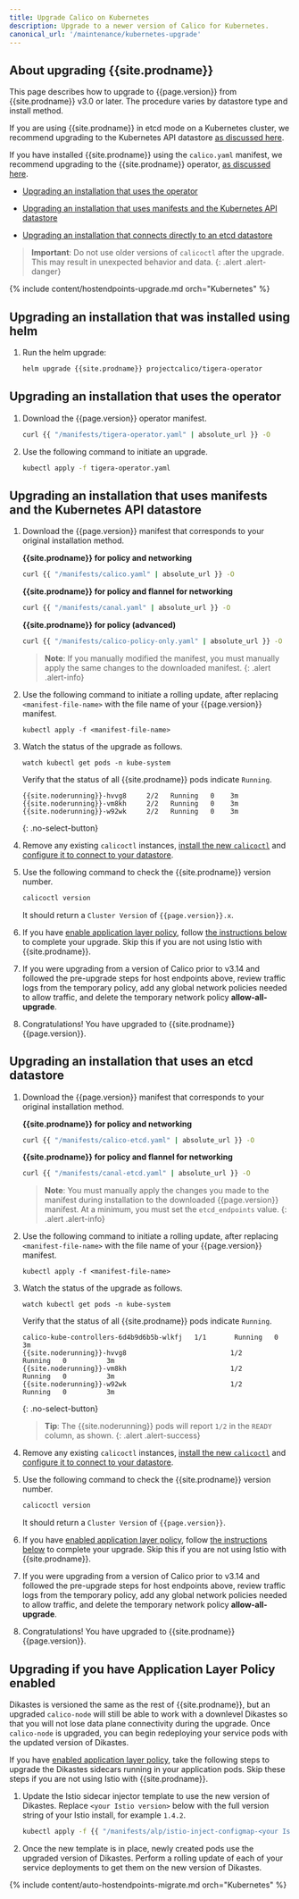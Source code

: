```yaml
---
title: Upgrade Calico on Kubernetes
description: Upgrade to a newer version of Calico for Kubernetes.
canonical_url: '/maintenance/kubernetes-upgrade'
---
```


## About upgrading {{site.prodname}}

This page describes how to upgrade to {{page.version}} from {{site.prodname}} v3.0 or later. The
procedure varies by datastore type and install method.

If you are using {{site.prodname}} in etcd mode on a Kubernetes cluster, we recommend upgrading to the Kubernetes API datastore [as discussed here]({{site.baseurl}}/maintenance/datastore-migration).

If you have installed {{site.prodname}} using the `calico.yaml` manifest, we recommend upgrading to the {{site.prodname}} operator, [as discussed here]({{site.baseurl}}/maintenance/operator-migration).


- [Upgrading an installation that uses the operator](#upgrading-an-installation-that-uses-the-operator)

- [Upgrading an installation that uses manifests and the Kubernetes API datastore](#upgrading-an-installation-that-uses-manifests-and-the-kubernetes-api-datastore)

- [Upgrading an installation that connects directly to an etcd datastore](#upgrading-an-installation-that-uses-an-etcd-datastore)

> **Important**: Do not use older versions of `calicoctl` after the upgrade.
> This may result in unexpected behavior and data.
{: .alert .alert-danger}

{% include content/hostendpoints-upgrade.md orch="Kubernetes" %}

## Upgrading an installation that was installed using helm
1. Run the helm upgrade:
   ```bash
   helm upgrade {{site.prodname}} projectcalico/tigera-operator
   ```

## Upgrading an installation that uses the operator

1. Download the {{page.version}} operator manifest.

   ```bash
   curl {{ "/manifests/tigera-operator.yaml" | absolute_url }} -O
   ```

1. Use the following command to initiate an upgrade.

   ```bash
   kubectl apply -f tigera-operator.yaml
   ```

## Upgrading an installation that uses manifests and the Kubernetes API datastore

1. Download the {{page.version}} manifest that corresponds to your original installation method.

   **{{site.prodname}} for policy and networking**
   ```bash
   curl {{ "/manifests/calico.yaml" | absolute_url }} -O
   ```

   **{{site.prodname}} for policy and flannel for networking**
   ```bash
   curl {{ "/manifests/canal.yaml" | absolute_url }} -O
   ```

   **{{site.prodname}} for policy (advanced)**
   ```bash
   curl {{ "/manifests/calico-policy-only.yaml" | absolute_url }} -O
   ```

   > **Note**: If you manually modified the manifest, you must manually apply the
   > same changes to the downloaded manifest.
   {: .alert .alert-info}

1. Use the following command to initiate a rolling update, after replacing
   `<manifest-file-name>` with the file name of your {{page.version}} manifest.

   ```
   kubectl apply -f <manifest-file-name>
   ```

1. Watch the status of the upgrade as follows.

   ```
   watch kubectl get pods -n kube-system
   ```

   Verify that the status of all {{site.prodname}} pods indicate `Running`.

   ```
   {{site.noderunning}}-hvvg8     2/2   Running   0    3m
   {{site.noderunning}}-vm8kh     2/2   Running   0    3m
   {{site.noderunning}}-w92wk     2/2   Running   0    3m
   ```
   {: .no-select-button}

1. Remove any existing `calicoctl` instances, [install the new `calicoctl`](../getting-started/clis/calicoctl/install)
   and [configure it to connect to your datastore](../getting-started/clis/calicoctl/configure/overview).

1. Use the following command to check the {{site.prodname}} version number.

   ```bash
   calicoctl version
   ```

   It should return a `Cluster Version` of `{{page.version}}.x`.

1. If you have [enable application layer policy]({{site.baseurl}}/security/app-layer-policy),
   follow [the instructions below](#upgrading-if-you-have-application-layer-policy-enabled) to complete your upgrade. Skip this if you are not using Istio with {{site.prodname}}.

1. If you were upgrading from a version of Calico prior to v3.14 and followed the pre-upgrade steps for host endpoints above, review traffic logs from the temporary policy,
   add any global network policies needed to allow traffic, and delete the temporary network policy **allow-all-upgrade**.

1. Congratulations! You have upgraded to {{site.prodname}} {{page.version}}.


## Upgrading an installation that uses an etcd datastore

1. Download the {{page.version}} manifest that corresponds to your original installation method.

   **{{site.prodname}} for policy and networking**
   ```bash
   curl {{ "/manifests/calico-etcd.yaml" | absolute_url }} -O
   ```

   **{{site.prodname}} for policy and flannel for networking**
   ```bash
   curl {{ "/manifests/canal-etcd.yaml" | absolute_url }} -O
   ```

   > **Note**: You must manually apply the changes you made to the manifest
   > during installation to the downloaded {{page.version}} manifest. At a minimum,
   > you must set the `etcd_endpoints` value.
   {: .alert .alert-info}

1. Use the following command to initiate a rolling update, after replacing
   `<manifest-file-name>` with the file name of your {{page.version}} manifest.

   ```
   kubectl apply -f <manifest-file-name>
   ```

1. Watch the status of the upgrade as follows.

   ```
   watch kubectl get pods -n kube-system
   ```

   Verify that the status of all {{site.prodname}} pods indicate `Running`.

   ```
   calico-kube-controllers-6d4b9d6b5b-wlkfj   1/1       Running   0          3m
   {{site.noderunning}}-hvvg8                          1/2       Running   0          3m
   {{site.noderunning}}-vm8kh                          1/2       Running   0          3m
   {{site.noderunning}}-w92wk                          1/2       Running   0          3m
   ```
   {: .no-select-button}

   > **Tip**: The {{site.noderunning}} pods will report `1/2` in the `READY` column, as shown.
   {: .alert .alert-success}


1. Remove any existing `calicoctl` instances, [install the new `calicoctl`](../getting-started/clis/calicoctl/install)
   and [configure it to connect to your datastore](../getting-started/clis/calicoctl/configure/overview).

1. Use the following command to check the {{site.prodname}} version number.

   ```bash
   calicoctl version
   ```

   It should return a `Cluster Version` of `{{page.version}}`.

1. If you have [enabled application layer policy]({{site.baseurl}}/security/app-layer-policy),
   follow [the instructions below](#upgrading-if-you-have-application-layer-policy-enabled) to complete your upgrade. Skip this if you are not using Istio with {{site.prodname}}.

1. If you were upgrading from a version of Calico prior to v3.14 and followed the pre-upgrade steps for host endpoints above, review traffic logs from the temporary policy,
   add any global network policies needed to allow traffic, and delete the temporary network policy **allow-all-upgrade**.

1. Congratulations! You have upgraded to {{site.prodname}} {{page.version}}.

## Upgrading if you have Application Layer Policy enabled

Dikastes is versioned the same as the rest of {{site.prodname}}, but an upgraded `calico-node` will still be able to work with a downlevel Dikastes
so that you will not lose data plane connectivity during the upgrade.  Once `calico-node` is upgraded, you can begin redeploying your service pods
with the updated version of Dikastes.

If you have [enabled application layer policy]({{site.baseurl}}/security/app-layer-policy),
take the following steps to upgrade the Dikastes sidecars running in your application pods. Skip these steps if you are not using Istio with {{site.prodname}}.

1. Update the Istio sidecar injector template to use the new version of Dikastes. Replace `<your Istio version>` below with
   the full version string of your Istio install, for example `1.4.2`.

   ```bash
   kubectl apply -f {{ "/manifests/alp/istio-inject-configmap-<your Istio version>.yaml" | absolute_url }}
   ```

1. Once the new template is in place, newly created pods use the upgraded version of Dikastes. Perform a rolling update of each of your service deployments
   to get them on the new version of Dikastes.

{% include content/auto-hostendpoints-migrate.md orch="Kubernetes" %}
